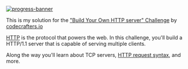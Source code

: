 [![progress-banner](https://backend.codecrafters.io/progress/http-server/2e0ef9af-9233-4bba-9609-7fb952e83e48)](https://app.codecrafters.io/users/codecrafters-bot?r=2qF)

This is my solution for the ["Build Your Own HTTP server" Challenge](https://app.codecrafters.io/courses/http-server/overview) by [codecrafters.io](https://codecrafters.io)

[HTTP](https://en.wikipedia.org/wiki/Hypertext_Transfer_Protocol) is the protocol that powers the web. In this challenge, you'll build a HTTP/1.1 server that is capable of serving multiple clients.

Along the way you'll learn about TCP servers, [HTTP request syntax](https://www.w3.org/Protocols/rfc2616/rfc2616-sec5.html), and more.

